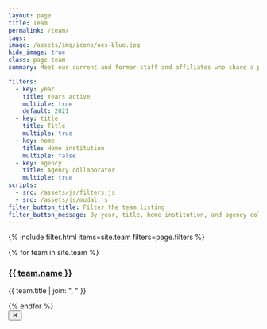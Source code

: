 ```yaml
---
layout: page
title: Team
permalink: /team/
tags: 
image: /assets/img/icons/oes-blue.jpg
hide_image: true
class: page-team
summary: Meet our current and former staff and affiliates who share a passion for applying their expertise to improve government.

filters:
  - key: year
    title: Years active
    multiple: true
    default: 2021
  - key: title
    title: Title
    multiple: true
  - key: home
    title: Home institution
    multiple: false
  - key: agency
    title: Agency collaborator
    multiple: true
scripts:
  - src: /assets/js/filters.js
  - src: /assets/js/modal.js
filter_button_title: Filter the team listing
filter_button_message: By year, title, home institution, and agency collaborator
---
```


{% include filter.html items=site.team filters=page.filters %}

<section class="usa-graphic-list">
  <div class="grid-row grid-gap">
    {% for team in site.team %}
      <div class="usa-media-block tablet:grid-col-6 js-filterable" {% for filter in page.filters %} data-{{ filter.key }}="{{ team[filter.key] | jsonify | xml_escape }}" {% endfor %}>
        <div class="display-flex flex-align-center">
          <div class="usa-media-block__img team-image" role="image" aria-label="{{ team.name }}" style="background-image: url({{ team.image | prepend: site.baseurl }});"></div>
          <div class="usa-media-block__body usa-prose">
            <h3 class="usa-graphic-list__heading">
              <a href="{{ site.baseurl }}{{ team.url }}">
                {{ team.name }}
              </a>
            </h3>
            <p>{{ team.title | join: ", " }}</p>
          </div>
        </div>
      </div>
    {% endfor %}
  </div>
</section>

<div class="modal-overlay" id="modal-overlay"></div>
<div class="modal-inner" id="modal-inner" tabindex="-1">
  <button aria-label="close" class="close-modal" id="close-modal">✕</button>
  <div id="bio"></div>
</div>
